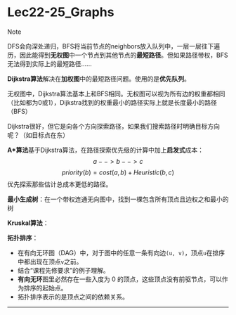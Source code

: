 # Lec22-25_Graphs
> [!note]
> DFS会向深处递归，BFS将当前节点的neighbors放入队列中，一层一层往下遍历，因此能得到**无权图**中一个节点到其他节点的**最短路径**。但如果路径带权，BFS无法得到实际上的最短路径......
> 
> **Dijkstra算法**解决在**加权图**中的最短路径问题。使用的是**优先队列**。
> 
> 无权图中，Dijkstra算法基本上和BFS相同。无权图可以视为所有边的权重都相同（比如都为0或1），Dijkstra找到的权重最小的路径实际上就是长度最小的路径（BFS）
> 
> Dijkstra很好，但它是向各个方向探索路径，如果我们搜索路径时明确目标方向呢？（如目标点在东）
> 
> **A\*算法**基于Dijkstra算法，在路径探索优先级的计算中加上**启发式**成本：
> $$a - -> b - -> c$$
> $$priority (b) = cost (a, b) + Heuristic (b, c)$$
> 优先探索那些估计总成本更低的路径。
> 
> **最小生成树**：在一个带权连通无向图中，找到一棵包含所有顶点且边权之和最小的树
> 
> **Kruskal算法**：
> 
> **拓扑排序**：
> - 在有向无环图（DAG）中，对于图中的任意一条有向边`(u, v)`，顶点`u`在排序中都出现在顶点`v`之前。
> - 结合“课程先修要求”的例子理解。
> - **有向无环**图里必然存在一些入度为 0 的顶点，这些顶点没有前驱节点，可以作为排序的起始点。
> - 拓扑排序表示的是顶点之间的依赖关系。

---

